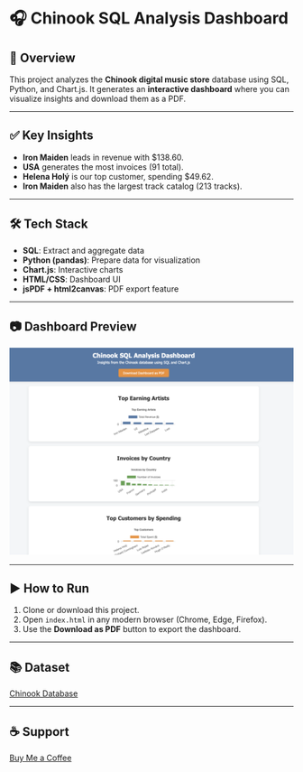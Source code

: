 
# 🎧 Chinook SQL Analysis Dashboard

## 📌 Overview
This project analyzes the **Chinook digital music store** database using SQL, Python, and Chart.js. It generates an **interactive dashboard** where you can visualize insights and download them as a PDF.

---

## ✅ Key Insights
- **Iron Maiden** leads in revenue with $138.60.
- **USA** generates the most invoices (91 total).
- **Helena Holý** is our top customer, spending $49.62.
- **Iron Maiden** also has the largest track catalog (213 tracks).

---

## 🛠️ Tech Stack
- **SQL**: Extract and aggregate data
- **Python (pandas)**: Prepare data for visualization
- **Chart.js**: Interactive charts
- **HTML/CSS**: Dashboard UI
- **jsPDF + html2canvas**: PDF export feature

---

## 📷 Dashboard Preview
![Dashboard Preview](dashboard-preview.png)

---

## ▶ How to Run
1. Clone or download this project.
2. Open `index.html` in any modern browser (Chrome, Edge, Firefox).
3. Use the **Download as PDF** button to export the dashboard.

---

## 📚 Dataset
[Chinook Database](https://github.com/lerocha/chinook-database)

---

## ☕ Support
[Buy Me a Coffee](https://www.buymeacoffee.com/yourusername)

